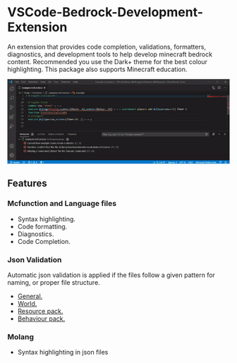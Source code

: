 # VSCode-Bedrock-Development-Extension

An extension that provides code completion, validations, formatters, diagnostics, and development tools to help develop minecraft bedrock content.
Recommended you use the Dark+ theme for the best colour highlighting. This package also supports Minecraft education.

![overview](documentation/resources/overview.gif)

## Features

### Mcfunction and Language files
  - Syntax highlighting.
  - Code formatting.
  - Diagnostics.
  - Code Completion.

### Json Validation
Automatic json validation is applied if the files follow a given pattern for naming, or proper file structure.
  - [General.](./documentation/Json%20Validation.md#general)
  - [World.](./documentation/Json%20Validation.md#world)
  - [Resource pack.](./documentation/Json%20Validation.md#resource-packs)
  - [Behaviour pack.](./documentation/Json%20Validation.md#behaviour-packs)

### Molang
  - Syntax highlighting in json files